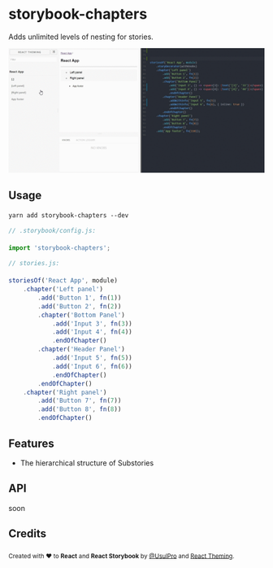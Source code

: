 # storybook-chapters

Adds unlimited levels of nesting for stories. 


![preview](doc/img/preview.gif)


## Usage

```shell
yarn add storybook-chapters --dev
```

```js
// .storybook/config.js:

import 'storybook-chapters';

```

```js
// stories.js:

storiesOf('React App', module)
    .chapter('Left panel')
        .add('Button 1', fn(1))
        .add('Button 2', fn(2))
        .chapter('Bottom Panel')
            .add('Input 3', fn(3))
            .add('Input 4', fn(4))
            .endOfChapter()
        .chapter('Header Panel')
            .add('Input 5', fn(5))
            .add('Input 6', fn(6))
            .endOfChapter()
        .endOfChapter()
    .chapter('Right panel')
        .add('Button 7', fn(7))
        .add('Button 8', fn(8))
        .endOfChapter()
```

## Features

- The hierarchical structure of Substories

## API

soon

## Credits

<div align="left" style="height: 16px;"><sub>Created with ❤︎ to <b>React</b> and <b>React Storybook</b> by <a href="https://twitter.com/UsulPro">@UsulPro</a> and     <a href="https://github.com/sm-react/react-theming">React Theming</a>.</sub></div>
